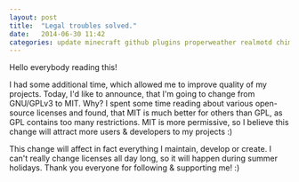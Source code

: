 ```yaml
---
layout: post
title:  "Legal troubles solved."
date:   2014-06-30 11:42
categories: update minecraft github plugins properweather realmotd chimneys particleworkshop
---
```


Hello everybody reading this!

I had some additional time, which allowed me to improve quality of my projects. 
Today, I'd like to announce, that I'm going to change from GNU/GPLv3 to MIT. Why?
I spent some time reading about various open-source licenses and found, that MIT is much better for others than GPL, as GPL contains too many restrictions.
MIT is more permissive, so I believe this change will attract more users & developers to my projects :)

This change will affect in fact everything I maintain, develop or create. I can't really change licenses all day long, so it will happen during summer holidays.
Thank you everyone for following & supporting me! :)
